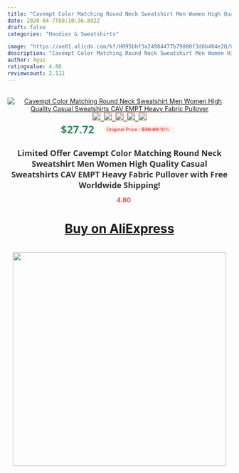 ```yaml
---
title: "Cavempt Color Matching Round Neck Sweatshirt Men Women High Quality Casual Sweatshirts CAV EMPT Heavy Fabric Pullover"
date: 2020-04-7T08:10:36.892Z
draft: false
categories: "Hoodies & Sweatshirts"

image: "https://ae01.alicdn.com/kf/H095bbf3a24984477b79800f3d6b404e2Q/Cavempt-Color-Matching-Round-Neck-Sweatshirt-Men-Women-High-Quality-Casual-Sweatshirts-CAV-EMPT-Heavy-Fabric.jpg"
description: "Cavempt Color Matching Round Neck Sweatshirt Men Women High Quality Casual Sweatshirts CAV EMPT Heavy Fabric Pullover"
author: Agus
ratingvalue: 4.80
reviewcount: 2.111
---
```

<br>
<div style="text-align: center;">
<a href="https://s.click.aliexpress.com/e/_9A8LGh" target="_blank" rel="nofollow noopener noreferrer"><img alt="Cavempt Color Matching Round Neck Sweatshirt Men Women High Quality Casual Sweatshirts CAV EMPT Heavy Fabric Pullover" class="magnifier-image" src="https://ae01.alicdn.com/kf/H095bbf3a24984477b79800f3d6b404e2Q/Cavempt-Color-Matching-Round-Neck-Sweatshirt-Men-Women-High-Quality-Casual-Sweatshirts-CAV-EMPT-Heavy-Fabric.jpg_640x640.jpg">
<br>
<img style="border:1px solid salmon" src="https://ae01.alicdn.com/kf/H095bbf3a24984477b79800f3d6b404e2Q/Cavempt-Color-Matching-Round-Neck-Sweatshirt-Men-Women-High-Quality-Casual-Sweatshirts-CAV-EMPT-Heavy-Fabric.jpg_120x120.jpg">&nbsp;&nbsp;<img style="border:1px solid salmon" src="https://ae01.alicdn.com/kf/Hff2086f70bab45778919b12c249d6daaI/Cavempt-Color-Matching-Round-Neck-Sweatshirt-Men-Women-High-Quality-Casual-Sweatshirts-CAV-EMPT-Heavy-Fabric.jpg_120x120.jpg">&nbsp;&nbsp;<img style="border:1px solid salmon" src="https://ae01.alicdn.com/kf/H63b7715024e4418ea988585d7e70b048n/Cavempt-Color-Matching-Round-Neck-Sweatshirt-Men-Women-High-Quality-Casual-Sweatshirts-CAV-EMPT-Heavy-Fabric.jpg_120x120.jpg">&nbsp;&nbsp;<img style="border:1px solid salmon" src="https://ae01.alicdn.com/kf/H935158a656844ea29bc40272410bc655J/Cavempt-Color-Matching-Round-Neck-Sweatshirt-Men-Women-High-Quality-Casual-Sweatshirts-CAV-EMPT-Heavy-Fabric.jpg_120x120.jpg">&nbsp;&nbsp;<img style="border:1px solid salmon" src="https://ae01.alicdn.com/kf/H7c42969f416444aaabbc73fc05cc6c6et/Cavempt-Color-Matching-Round-Neck-Sweatshirt-Men-Women-High-Quality-Casual-Sweatshirts-CAV-EMPT-Heavy-Fabric.jpg_120x120.jpg"></a></div><br0>
<div style="text-align: center;"><span style="background-color: white; border: 0px; box-sizing: border-box; color: seagreen; display: inline-block; font-family: &quot;open sans&quot; , &quot;arial&quot; , &quot;helvetica&quot; , sans-serif , &quot;heiti&quot;; font-size: 24px; font-stretch: inherit; font-weight: 700; line-height: inherit; margin: 0px 10px 0px 0px; padding: 0px; vertical-align: middle;">$27.72 </span>
<span style="background: rgb(255 , 241 , 241); border-radius: 3px; border: 0px; box-sizing: border-box; color: #ff4747; display: inline-block; font-family: inherit; font-size: 12px; font-stretch: inherit; font-style: inherit; font-variant: inherit; font-weight: 600; line-height: inherit; margin: 0px; padding: 2px 5px; transform: scale(0.9); vertical-align: middle;">Original Price : <b style="text-decoration: line-through;">$30.80 </b> 10%&nbsp;&nbsp;</span></div>
<h1 style="color: #333333; display: inline-block; font-family: &quot;open sans&quot; , &quot;arial&quot; , &quot;helvetica&quot; , sans-serif , &quot;heiti&quot;; font-size: 18px; font-stretch: inherit; font-weight: 700; text-align: center;">Limited Offer Cavempt Color Matching Round Neck Sweatshirt Men Women High Quality Casual Sweatshirts CAV EMPT Heavy Fabric Pullover with Free Worldwide Shipping!</h1>
<div style="color: #ff4747; text-align: center;">
<img src="https://4.bp.blogspot.com/-M0ZcTcb-5uY/XleCXlxnR4I/AAAAAAAAAEc/OrjgMkXV1oMQFaCRZj5HQwOCBcu3w1FegCPcBGAYYCw/s1600/star.png" style="height: 15px;">&nbsp;<b>4.80</b></div>
<div class="button_cont" align="center"><a class="buynow_a" href="https://s.click.aliexpress.com/e/_9A8LGh" target="_blank" rel="nofollow noopener noreferrer"><H1>Buy on AliExpress</H1></a></div><br>
<div class="separator" style="clear: both; text-align: center;">
<img src="https://lh3.googleusercontent.com/-pTy5HemUv9M/XlePHvY0dAI/AAAAAAAAAE4/0nX5iRUoIWY8eMW9Dpxeirr157OZliDIgCLcBGAsYHQ/s1600/badge.gif" width="480">
</div>
